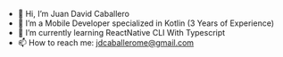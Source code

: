 - 👋 Hi, I’m Juan David Caballero
- 👀 I’m a Mobile Developer specialized in Kotlin (3 Years of Experience)
- 🌱 I’m currently learning ReactNative CLI With Typescript 
- 📫 How to reach me: jdcaballerome@gmail.com


